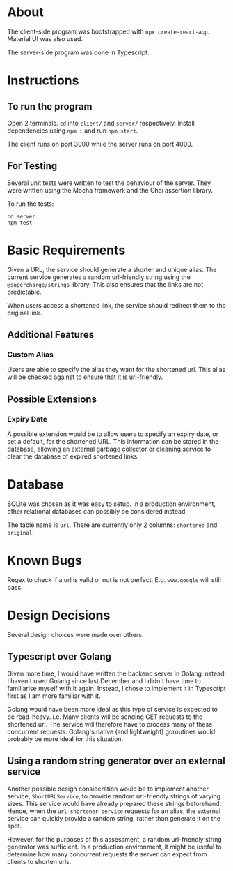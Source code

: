 # About
The client-side program was bootstrapped with `npx create-react-app`. Material UI was also used.

The server-side program was done in Typescript.

# Instructions
## To run the program
Open 2 terminals. `cd` into `client/` and `server/` respectively.
Install dependencies using `npm i` and run `npm start`.

The client runs on port 3000 while the server runs on port 4000.

## For Testing
Several unit tests were written to test the behaviour of the server. They were written using the Mocha framework and the Chai assertion library.

To run the tests:
```
cd server
npm test
```

# Basic Requirements
Given a URL, the service should generate a shorter and unique alias. The current service generates a random url-friendly string using the `@supercharge/strings` library. This also ensures that the links are not predictable.

When users access a shortened link, the service should redirect them to the original link. 

## Additional Features
### Custom Alias
Users are able to specify the alias they want for the shortened url. This alias will be checked against to ensure that it is url-friendly. 

## Possible Extensions
### Expiry Date
A possible extension would be to allow users to specify an expiry date, or set a default, for the shortened URL. This information can be stored in the database, allowing an external garbage collector or cleaning service to clear the database of expired shortened links.

# Database
SQLite was chosen as it was easy to setup. In a production environment, other relational databases can possibly be considered instead.

The table name is `url`. There are currently only 2 columns: `shortened` and `original`.

# Known Bugs
Regex to check if a url is valid or not is not perfect. E.g. `www.google` will still pass.

# Design Decisions
Several design choices were made over others. 

## Typescript over Golang
Given more time, I would have written the backend server in Golang instead. I haven't used Golang since last December and I didn't have time to familiarise myself with it again. Instead, I chose to implement it in Typescript first as I am more familiar with it.

Golang would have been more ideal as this type of service is expected to be read-heavy. i.e. Many clients will be sending GET requests to the shortened url. The service will therefore have to process many of these concurrent requests. Golang's native (and lightweight) goroutines would probably be more ideal for this situation.

## Using a random string generator over an external service
Another possible design consideration would be to implement another service, `ShortURLService`, to provide random url-friendly strings of varying sizes. This service would have already prepared these strings beforehand. Hence, when the `url-shortener service` requests for an alias, the external service can quickly provide a random string, rather than generate it on the spot.

However, for the purposes of this assessment, a random url-friendly string generator was sufficient. In a production environment, it might be useful to determine how many concurrent requests the server can expect from clients to shorten urls.